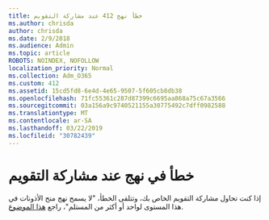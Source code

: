 ```yaml
---
title: خطأ نهج 412 عند مشاركة التقويم
ms.author: chrisda
author: chrisda
ms.date: 2/9/2018
ms.audience: Admin
ms.topic: article
ROBOTS: NOINDEX, NOFOLLOW
localization_priority: Normal
ms.collection: Adm_O365
ms.custom: 412
ms.assetid: 15cd5fd8-6e4d-4e65-9507-5f605cb8db38
ms.openlocfilehash: 71fc55361c287d87399c6695aa868a75c67a3566
ms.sourcegitcommit: 03a156a9c9740521155a30775492c7dff0982588
ms.translationtype: MT
ms.contentlocale: ar-SA
ms.lasthandoff: 03/22/2019
ms.locfileid: "30782439"
---
```

# <a name="policy-error-when-sharing-a-calendar"></a>خطأ في نهج عند مشاركة التقويم

إذا كنت تحاول مشاركة التقويم الخاص بك، وتتلقى الخطأ، "لا يسمح نهج منح الأذونات في هذا المستوى لواحد أو أكثر من المستلم"، راجع [هذا الموضوع](https://support.microsoft.com/help/3187524/policy-does-not-allow-granting-permissions-at-this-level-to-one-or-mor).
  

